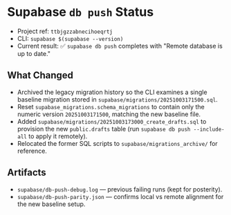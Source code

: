 # Supabase `db push` Status

- Project ref: `ttbjgzzabnecihoeqrtj`
- CLI: `supabase $(supabase --version)`
- Current result: ✅ `supabase db push` completes with "Remote database is up to date."

## What Changed

- Archived the legacy migration history so the CLI examines a single baseline migration stored in `supabase/migrations/20251003171500.sql`.
- Reset `supabase_migrations.schema_migrations` to contain only the numeric version `20251003171500`, matching the new baseline file.
- Added `supabase/migrations/20251003173000_create_drafts.sql` to provision the new `public.drafts` table (run `supabase db push --include-all` to apply it remotely).
- Relocated the former SQL scripts to `supabase/migrations_archive/` for reference.

## Artifacts

- `supabase/db-push-debug.log` — previous failing runs (kept for posterity).
- `supabase/db-push-parity.json` — confirms local vs remote alignment for the new baseline setup.
